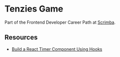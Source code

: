 # Tenzies Game

Part of the Frontend Developer Career Path at [Scrimba](https://scrimba.com/learn/frontend).  

## Resources

- [Build a React Timer Component Using Hooks](https://upmostly.com/tutorials/build-a-react-timer-component-using-hooks)